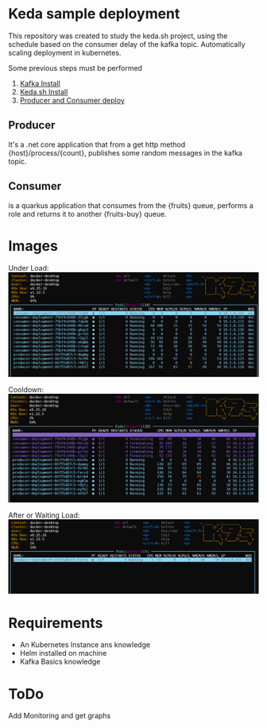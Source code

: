 # Keda sample deployment

This repository was created to study the keda.sh project, using the schedule based on the consumer delay of the kafka topic. Automatically scaling deployment in kubernetes.

Some previous steps must be performed

1. [Kafka Install](kafka/install.md)
2. [Keda.sh Install](keda/install.md)
3. [Producer and Consumer deploy](deployments/readme.md)

## Producer

It's a .net core application that from a get http method {host}/process/{count}, publishes some random messages in the kafka topic.

## Consumer

is a quarkus application that consumes from the {fruits} queue, performs a role and returns it to another {fruits-buy} queue.

# Images
Under Load:
![UnderLoad](images/underLoad.jpg)

Cooldown:
![Colldown](images/cooldown.jpg)

After or Waiting Load:
![After/Waiting Load](images/afterLoad.jpg)

# Requirements
- An Kubernetes Instance ans knowledge
- Helm installed on machine
- Kafka Basics knowledge

# ToDo

Add Monitoring and get graphs